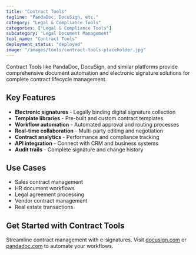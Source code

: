 ```yaml
---
title: "Contract Tools"
tagline: "PandaDoc, DocuSign, etc."
category: "Legal & Compliance Tools"
categories: ["Legal & Compliance Tools"]
subcategory: "Legal Document Management"
tool_name: "Contract Tools"
deployment_status: "deployed"
image: "/images/tools/contract-tools-placeholder.jpg"
---
```

Contract Tools like PandaDoc, DocuSign, and similar platforms provide comprehensive document automation and electronic signature solutions for complete contract lifecycle management.

## Key Features

- **Electronic signatures** - Legally binding digital signature collection
- **Template libraries** - Pre-built and custom contract templates
- **Workflow automation** - Automated approval and routing processes
- **Real-time collaboration** - Multi-party editing and negotiation
- **Contract analytics** - Performance and compliance tracking
- **API integration** - Connect with CRM and business systems
- **Audit trails** - Complete signature and change history

## Use Cases

- Sales contract management
- HR document workflows
- Legal agreement processing
- Vendor contract management
- Real estate transactions

## Get Started with Contract Tools

Streamline contract management with e-signatures. Visit [docusign.com](https://www.docusign.com) or [pandadoc.com](https://www.pandadoc.com) to automate your workflows.
